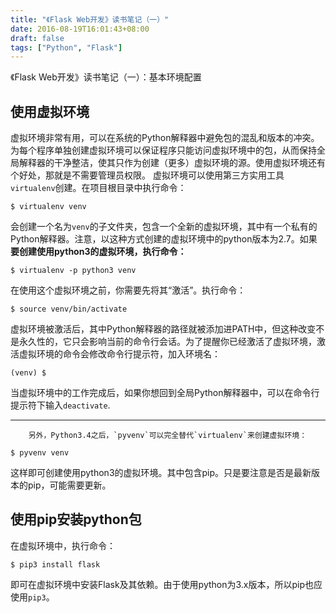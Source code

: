 ```yaml
---
title: "《Flask Web开发》读书笔记（一）"
date: 2016-08-19T16:01:43+08:00
draft: false
tags: ["Python", "Flask"]
---
```


《Flask Web开发》读书笔记（一）：基本环境配置

<!--more-->

## 使用虚拟环境
虚拟环境非常有用，可以在系统的Python解释器中避免包的混乱和版本的冲突。为每个程序单独创建虚拟环境可以保证程序只能访问虚拟环境中的包，从而保持全局解释器的干净整洁，使其只作为创建（更多）虚拟环境的源。使用虚拟环境还有个好处，那就是不需要管理员权限。
虚拟环境可以使用第三方实用工具`virtualenv`创建。在项目根目录中执行命令：
```
$ virtualenv venv
```
会创建一个名为`venv`的子文件夹，包含一个全新的虚拟环境，其中有一个私有的Python解释器。注意，以这种方式创建的虚拟环境中的python版本为2.7。如果**要创建使用python3的虚拟环境，执行命令：**
```
$ virtualenv -p python3 venv
```
在使用这个虚拟环境之前，你需要先将其“激活”。执行命令：
```
$ source venv/bin/activate
```
虚拟环境被激活后，其中Python解释器的路径就被添加进PATH中，但这种改变不是永久性的，它只会影响当前的命令行会话。为了提醒你已经激活了虚拟环境，激活虚拟环境的命令会修改命令行提示符，加入环境名：
```
(venv) $ 
```
当虚拟环境中的工作完成后，如果你想回到全局Python解释器中，可以在命令行提示符下输入`deactivate`.
- - - - -
        另外，Python3.4之后，`pyvenv`可以完全替代`virtualenv`来创建虚拟环境：
```
$ pyvenv venv
```
这样即可创建使用python3的虚拟环境。其中包含pip。只是要注意是否是最新版本的pip，可能需要更新。

## 使用pip安装python包
 在虚拟环境中，执行命令：
```
$ pip3 install flask
```
即可在虚拟环境中安装Flask及其依赖。由于使用python为3.x版本，所以pip也应使用`pip3`。
